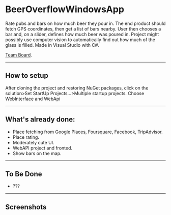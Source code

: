 # BeerOverflowWindowsApp

Rate pubs and bars on how much beer they pour in. 
The end product should fetch GPS coordinates, then get a list of bars nearby. User then chooses a bar and, on a slider, defines how much beer was poured in. Project might possibly use computer vision to automatically find out how much of the glass is filled.
Made in Visual Studio with C#.

[Team Board](https://github.com/joklek/BeerOverflowWindowsApp/projects/1?fullscreen=true).

_ _ _
## How to setup
After cloning the project and restoring NuGet packages, click on the solution>Set StartUp Projects...>Multiple startup projects. Choose WebInterface and WebApi

_ _ _
## What's already done:
- Place fetching from Google Places, Foursquare, Facebook, TripAdvisor.
- Place rating.
- Moderately cute UI.
- WebAPI project and fronted.
- Show bars on the map.

_ _ _
## To Be Done
- ???

_ _ _
## Screenshots

